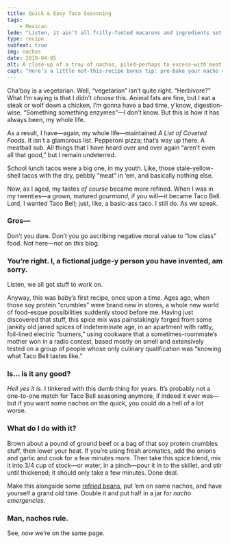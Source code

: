 ```yaml
---
title: Quick & Easy Taco Seasoning
tags: 
    - Mexican
lede: "Listen, it ain’t all frilly-footed macarons and ingredients set in italics around here."
type: recipe
subfeat: true
img: nachos
date: 2019-04-05
alt: A close-up of a tray of nachos, piled—perhaps to excess—with meat, beans, lettuce, tomatoes, and red peppers.
capt: "Here’s a little not-this-recipe bonus tip: pre-bake your nacho chips to golden brown <em>before</em> you top them."
---
```


Cha’boy is a vegetarian. Well, “vegetarian” isn’t quite right. “Herbivore?” What I’m saying is that I didn’t _choose_ this. Animal fats are fine, but I eat a steak or wolf down a chicken, I’m gonna have a bad time, y’know, digestion-wise. “Something something enzymes”—I don’t know. But this is how it has always been, my whole life.

As a result, I have—again, my whole life—maintained _A List of Coveted Foods_. It isn’t a glamorous list. Pepperoni pizza; that’s way up there. A meatball sub. All things that I have heard over and over again “aren’t even all that good,” but I remain undeterred. 

School lunch tacos were a big one, in my youth. Like, those stale-yellow-shell tacos with the dry, pebbly “meat” in ’em, and basically nothing else. 

Now, as I aged, my tastes _of course_ became more refined. When I was in my twenties—a grown, matured _gourmand_, if you will—it became Taco Bell. Lord, I wanted Taco Bell; just, like, a basic-ass taco. I still do. As we speak.

### Gros—

Don’t you dare. Don’t you go ascribing negative moral value to “low class” food. Not here—not on _this_ blog.

### You’re right. I, a fictional judge-y person you have invented, am sorry.

Listen, we all got stuff to work on.

Anyway, this was baby’s first recipe, once upon a time. Ages ago, when those soy protein “crumbles” were brand new in stores, a whole new world of food-esque possibilities suddenly stood before me. Having just discovered that stuff, this spice mix was painstakingly forged from some jankity old jarred spices of indeterminate age, in an apartment with rattly, foil-lined electric “burners,” using cookware that a sometimes-roommate’s mother won in a radio contest, based mostly on smell and extensively tested on a group of people whose only culinary qualification was “knowing what Taco Bell tastes like.”

### Is... is it any good?

_Hell yes it is_. I tinkered with this dumb thing for years. It’s probably not a one-to-one match for Taco Bell seasoning anymore, if indeed it ever was—but if you want some nachos on the quick, you could do a hell of a lot worse. 

### What do I do with it?

Brown about a pound of ground beef or a bag of that soy protein crumbles stuff, then lower your heat. If you’re using fresh aromatics, add the onions and garlic and cook for a few minutes more. Then take this spice blend, mix it into 3/4 cup of stock—or water, in a pinch—pour it in to the skillet, and stir until thickened; it should only take a few minutes. Done deal. 

Make this alongside some [refried beans](/recipes/refried-beans/), put ’em on some nachos, and have yourself a grand old time. Double it and put half in a jar for _nacho emergencies_.

### Man, nachos rule.

See, _now_ we’re on the same page.

